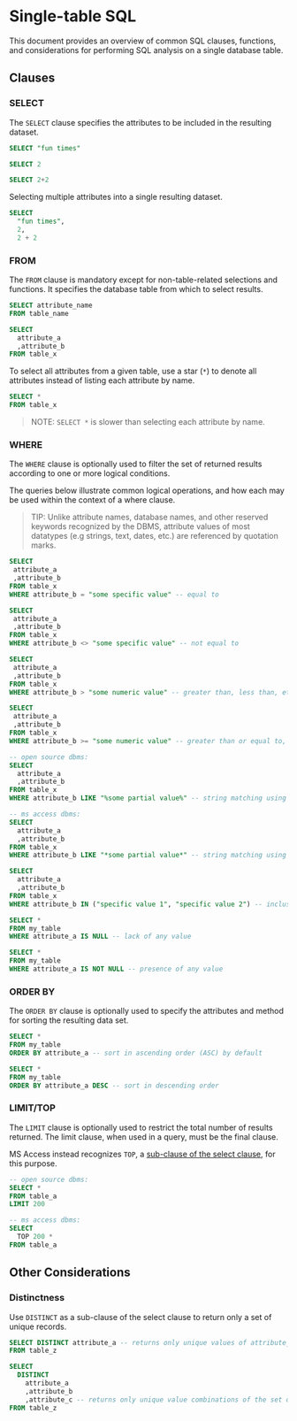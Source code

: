 # Single-table SQL

This document provides an overview of common SQL clauses, functions, and considerations for performing SQL analysis on a single database table.

## Clauses

### SELECT

The `SELECT` clause specifies the attributes to be included in the resulting dataset.

```` sql
SELECT "fun times"
````

```` sql
SELECT 2
````

```` sql
SELECT 2+2
````

Selecting multiple attributes into a single resulting dataset.

```` sql
SELECT
  "fun times",
  2,
  2 + 2
````

### FROM

The `FROM` clause is mandatory except for non-table-related selections and functions.
 It specifies the database table from which to select results.

```` sql
SELECT attribute_name
FROM table_name
````

```` sql
SELECT
  attribute_a
  ,attribute_b
FROM table_x
````

To select all attributes from a given table,
 use a star (`*`) to denote all attributes instead of listing each attribute by name.

```` sql
SELECT *
FROM table_x
````

> NOTE: `SELECT *` is slower than selecting each attribute by name.

### WHERE

The `WHERE` clause is optionally used to
 filter the set of returned results according to one or more logical conditions.

The queries below illustrate common logical operations, and how each may be used within the context of a where clause.

> TIP: Unlike attribute names, database names, and other reserved keywords recognized by the DBMS, attribute values of most datatypes (e.g strings, text, dates, etc.) are referenced by quotation marks.

```` sql
SELECT
 attribute_a
 ,attribute_b
FROM table_x
WHERE attribute_b = "some specific value" -- equal to
````

```` sql
SELECT
 attribute_a
 ,attribute_b
FROM table_x
WHERE attribute_b <> "some specific value" -- not equal to
````

```` sql
SELECT
 attribute_a
 ,attribute_b
FROM table_x
WHERE attribute_b > "some numeric value" -- greater than, less than, etc.
````

```` sql
SELECT
 attribute_a
 ,attribute_b
FROM table_x
WHERE attribute_b >= "some numeric value" -- greater than or equal to, less than or equal to, etc.
````

```` sql
-- open source dbms:
SELECT
  attribute_a
  ,attribute_b
FROM table_x
WHERE attribute_b LIKE "%some partial value%" -- string matching using `LIKE` operator and a wildcard string matcher

-- ms access dbms:
SELECT
  attribute_a
  ,attribute_b
FROM table_x
WHERE attribute_b LIKE "*some partial value*" -- string matching using `LIKE` operator and a wildcard string matcher
````

```` sql
SELECT
  attribute_a
  ,attribute_b
FROM table_x
WHERE attribute_b IN ("specific value 1", "specific value 2") -- inclusion in a list
````

```` sql
SELECT *
FROM my_table
WHERE attribute_a IS NULL -- lack of any value
````

```` sql
SELECT *
FROM my_table
WHERE attribute_a IS NOT NULL -- presence of any value
````

### ORDER BY

The `ORDER BY` clause is optionally used to
 specify the attributes and method for sorting the resulting data set.

```` sql
SELECT *
FROM my_table
ORDER BY attribute_a -- sort in ascending order (ASC) by default
````

```` sql
SELECT *
FROM my_table
ORDER BY attribute_a DESC -- sort in descending order
````

### LIMIT/TOP

The `LIMIT` clause is optionally used to restrict the total number of results returned. The limit clause, when used in a query, must be the final clause.

MS Access instead recognizes `TOP`, a [sub-clause of the select clause](http://www.w3schools.com/sql/sql_top.asp), for this purpose.

```` sql
-- open source dbms:
SELECT *
FROM table_a
LIMIT 200

-- ms access dbms:
SELECT
  TOP 200 *
FROM table_a
````

## Other Considerations

### Distinctness

Use `DISTINCT` as a sub-clause of the select clause to return only a set of unique records.

```` sql
SELECT DISTINCT attribute_a -- returns only unique values of attribute_a
FROM table_z
````

```` sql
SELECT
  DISTINCT
    attribute_a
    ,attribute_b
    ,attribute_c -- returns only unique value combinations of the set of all selected attributes
FROM table_z
````
